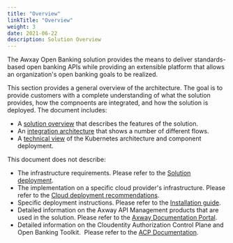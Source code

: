 ```yaml
---
title: "Overview"
linkTitle: "Overview"
weight: 3
date: 2021-06-22
description: Solution Overview
---
```


The Awxay Open Banking solution provides the means to deliver standards-based open banking APIs while providing an extensible platform that allows an organization's open banking goals to be realized.

This section provides a general overview of the architecture. The goal is to provide customers with a complete understanding of what the solution provides, how the compnoents are integrated, and how the solution is deployed. The document includes:

* A [solution overview](/docs/overview/solution) that describes the features of the solution.
* An [integration architecture](/docs/overview/integration) that shows a number of different flows.
* A [technical view](/docs/overview/technical) of the Kubernetes architecture and component deployment.

This document does not describe:

* The infrastructure requirements. Please refer to the [Solution deployment](/docs/deployment/prerequisites).
* The implementation on a specific cloud provider's infrastructure. Please refer to the [Cloud deployment recommendations](/docs/deployment/prerequisites#cloud-deployment-recommendations).
* Specific deployment instructions. Please refer to the [Installation guide](/docs/deployment/installation).
* Detailed information on the Axway API Management products that are used in the solution. Please refer to the [Axway Documentation Portal](https://docs.axway.com/category/apim).
* Detailed information on the Cloudentity Authorization Control Plane and Open Banking Toolkit.  Please refer to the [ACP Documentation](https://docs.authorization.cloudentity.com/).
